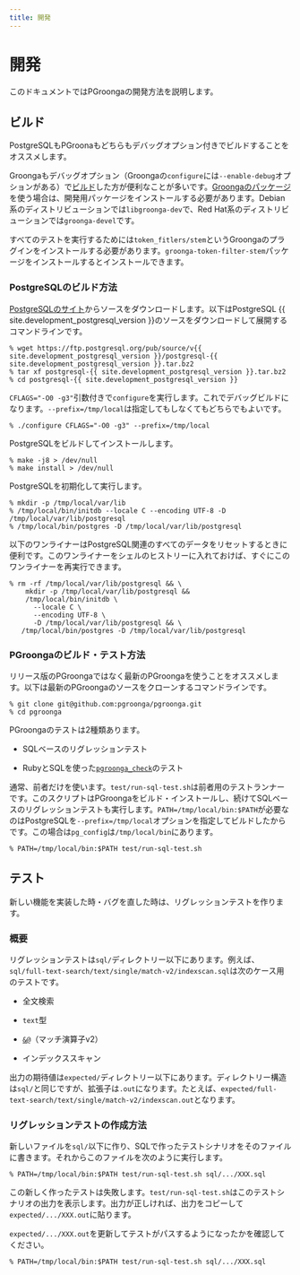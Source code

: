```yaml
---
title: 開発
---
```


# 開発

このドキュメントではPGroongaの開発方法を説明します。

## ビルド

PostgreSQLもPGroonaもどちらもデバッグオプション付きでビルドすることをオススメします。

Groongaもデバッグオプション（Groongaの`configure`には`--enable-debug`オプションがある）で[ビルド][groonga-build]した方が便利なことが多いです。[Groongaのパッケージ][groonga-install]を使う場合は、開発用パッケージをインストールする必要があります。Debian系のディストリビューションでは`libgroonga-dev`で、Red Hat系のディストリビューションでは`groonga-devel`です。

すべてのテストを実行するためには`token_fitlers/stem`というGroongaのプラグインをインストールする必要があります。`groonga-token-filter-stem`パッケージをインストールするとインストールできます。

### PostgreSQLのビルド方法

[PostgreSQLのサイト][postgresql-source-download]からソースをダウンロードします。以下はPostgreSQL {{ site.development_postgresql_version }}のソースをダウンロードして展開するコマンドラインです。

```console
% wget https://ftp.postgresql.org/pub/source/v{{ site.development_postgresql_version }}/postgresql-{{ site.development_postgresql_version }}.tar.bz2
% tar xf postgresql-{{ site.development_postgresql_version }}.tar.bz2
% cd postgresql-{{ site.development_postgresql_version }}
```

`CFLAGS="-O0 -g3"`引数付きで`configure`を実行します。これでデバッグビルドになります。`--prefix=/tmp/local`は指定してもしなくてもどちらでもよいです。

```console
% ./configure CFLAGS="-O0 -g3" --prefix=/tmp/local
```

PostgreSQLをビルドしてインストールします。

```console
% make -j8 > /dev/null
% make install > /dev/null
```

PostgreSQLを初期化して実行します。

```console
% mkdir -p /tmp/local/var/lib
% /tmp/local/bin/initdb --locale C --encoding UTF-8 -D /tmp/local/var/lib/postgresql
% /tmp/local/bin/postgres -D /tmp/local/var/lib/postgresql
```

以下のワンライナーはPostgreSQL関連のすべてのデータをリセットするときに便利です。このワンライナーをシェルのヒストリーに入れておけば、すぐにこのワンライナーを再実行できます。

```console
% rm -rf /tmp/local/var/lib/postgresql && \
    mkdir -p /tmp/local/var/lib/postgresql &&
    /tmp/local/bin/initdb \
      --locale C \
      --encoding UTF-8 \
      -D /tmp/local/var/lib/postgresql && \
   /tmp/local/bin/postgres -D /tmp/local/var/lib/postgresql
```

### PGroongaのビルド・テスト方法

リリース版のPGroongaではなく最新のPGroongaを使うことをオススメします。以下は最新のPGroongaのソースをクローンするコマンドラインです。

```console
% git clone git@github.com:pgroonga/pgroonga.git
% cd pgroonga
```

PGroongaのテストは2種類あります。

  * SQLベースのリグレッションテスト

  * RubyとSQLを使った[`pgroonga_check`][pgroonga-check]のテスト

通常、前者だけを使います。`test/run-sql-test.sh`は前者用のテストランナーです。このスクリプトはPGroongaをビルド・インストールし、続けてSQLベースのリグレッションテストも実行します。`PATH=/tmp/local/bin:$PATH`が必要なのはPostgreSQLを`--prefix=/tmp/local`オプションを指定してビルドしたからです。この場合は`pg_config`は`/tmp/local/bin`にあります。

```console
% PATH=/tmp/local/bin:$PATH test/run-sql-test.sh
```

## テスト

新しい機能を実装した時・バグを直した時は、リグレッションテストを作ります。

### 概要

リグレッションテストは`sql/`ディレクトリー以下にあります。例えば、`sql/full-text-search/text/single/match-v2/indexscan.sql`は次のケース用のテストです。

  * 全文検索

  * `text`型

  * [`&@`][match-v2]（マッチ演算子v2）

  * インデックススキャン

出力の期待値は`expected/`ディレクトリー以下にあります。ディレクトリー構造は`sql/`と同じですが、拡張子は`.out`になります。たとえば、`expected/full-text-search/text/single/match-v2/indexscan.out`となります。

### リグレッションテストの作成方法

新しいファイルを`sql/`以下に作り、SQLで作ったテストシナリオをそのファイルに書きます。それからこのファイルを次のように実行します。

```console
% PATH=/tmp/local/bin:$PATH test/run-sql-test.sh sql/.../XXX.sql
```

この新しく作ったテストは失敗します。`test/run-sql-test.sh`はこのテストシナリオの出力を表示します。出力が正しければ、出力をコピーして`expected/.../XXX.out`に貼ります。

`expected/.../XXX.out`を更新してテストがパスするようになったかを確認してください。

```console
% PATH=/tmp/local/bin:$PATH test/run-sql-test.sh sql/.../XXX.sql
```

[postgresql-source-download]:https://www.postgresql.org/ftp/source/

[groonga-build]:http://groonga.org/ja/docs/install/others.html

[groonga-install]:http://groonga.org/ja/docs/install.html

[pgroonga-check]:../reference/modules/pgroonga-check.html

[match-v2]:../reference/operators/match-v2.html
